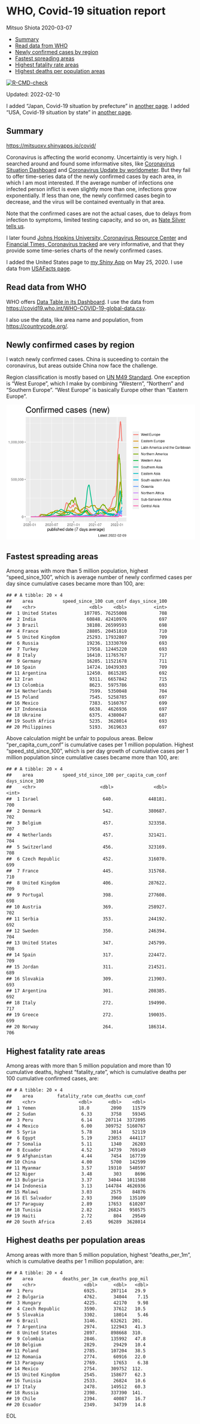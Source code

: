WHO, Covid-19 situation report
================
Mitsuo Shiota
2020-03-07

-   [Summary](#summary)
-   [Read data from WHO](#read-data-from-who)
-   [Newly confirmed cases by region](#newly-confirmed-cases-by-region)
-   [Fastest spreading areas](#fastest-spreading-areas)
-   [Highest fatality rate areas](#highest-fatality-rate-areas)
-   [Highest deaths per population
    areas](#highest-deaths-per-population-areas)

<!-- badges: start -->

[![R-CMD-check](https://github.com/mitsuoxv/covid/workflows/R-CMD-check/badge.svg)](https://github.com/mitsuoxv/covid/actions)
<!-- badges: end -->

Updated: 2022-02-10

I added “Japan, Covid-19 situation by prefecture” in [another
page](Japan.md). I added “USA, Covid-19 situation by state” in [another
page](USA.md).

## Summary

<https://mitsuoxv.shinyapps.io/covid/>

Coronavirus is affecting the world economy. Uncertaintiy is very high. I
searched around and found some informative sites, like [Coronavirus
Situation
Dashboard](https://who.maps.arcgis.com/apps/opsdashboard/index.html#/c88e37cfc43b4ed3baf977d77e4a0667)
and [Coronavirus Update by
worldometer](https://www.worldometers.info/coronavirus/). But they fail
to offer time-series data of the newly confirmed cases by each area, in
which I am most interested. If the average number of infections one
infected person inflict is even slightly more than one, infections grow
exponentially. If less than one, the newly confirmed cases begin to
decrease, and the virus will be contained eventually in that area.

Note that the confirmed cases are not the actual cases, due to delays
from infection to symptoms, limited testing capacity, and so on, as
[Nate Silver tells
us](https://fivethirtyeight.com/features/coronavirus-case-counts-are-meaningless/).

I later found [Johns Hopkins University, Coronavirus Resource
Center](https://coronavirus.jhu.edu/) and [Financial Times, Coronavirus
tracked](https://www.ft.com/content/a26fbf7e-48f8-11ea-aeb3-955839e06441)
are very informative, and that they provide some time-series charts of
the newly confirmed cases.

I added the United States page to [my Shiny
App](https://mitsuoxv.shinyapps.io/covid/) on May 25, 2020. I use data
from [USAFacts
page](https://usafacts.org/visualizations/coronavirus-covid-19-spread-map/).

## Read data from WHO

WHO offers [Data Table in its Dashboard](https://covid19.who.int/table).
I use the data from
<https://covid19.who.int/WHO-COVID-19-global-data.csv>.

I also use the data, like area name and population, from
<https://countrycode.org/>.

## Newly confirmed cases by region

I watch newly confirmed cases. China is suceeding to contain the
coronavirus, but areas outside China now face the challenge.

Region classification is mostly based on [UN M49
Standard](https://unstats.un.org/unsd/methodology/m49/). One exception
is “West Europe”, which I make by combining “Western”, “Northern” and
“Southern Europe”. “West Europe” is basically Europe other than “Eastern
Europe”.

![](README_files/figure-gfm/chart-1.png)<!-- -->

## Fastest spreading areas

Among areas with more than 5 million population, highest
“speed_since_100”, which is average number of newly confirmed cases per
day since cumulative cases became more than 100, are:

    ## # A tibble: 20 × 4
    ##    area           speed_since_100 cum_conf days_since_100
    ##    <chr>                    <dbl>    <dbl>          <int>
    ##  1 United States          107705. 76255008            708
    ##  2 India                   60848. 42410976            697
    ##  3 Brazil                  38108. 26599593            698
    ##  4 France                  28805. 20451810            710
    ##  5 United Kingdom          25293. 17932807            709
    ##  6 Russia                  19236. 13330769            693
    ##  7 Turkey                  17958. 12445220            693
    ##  8 Italy                   16410. 11765767            717
    ##  9 Germany                 16205. 11521678            711
    ## 10 Spain                   14724. 10439303            709
    ## 11 Argentina               12450.  8615285            692
    ## 12 Iran                     9311.  6657842            715
    ## 13 Colombia                 8623.  5975786            693
    ## 14 Netherlands              7599.  5350048            704
    ## 15 Poland                   7545.  5258785            697
    ## 16 Mexico                   7383.  5160767            699
    ## 17 Indonesia                6638.  4626936            697
    ## 18 Ukraine                  6375.  4380047            687
    ## 19 South Africa             5235.  3628014            693
    ## 20 Philippines              5193.  3619633            697

Above calculation might be unfair to populous areas. Below
“per_capita_cum_conf” is cumulative cases per 1 million population.
Highest “speed_std_since_100”, which is per day growth of cumulative
cases per 1 million population since cumulative cases became more than
100, are:

    ## # A tibble: 20 × 4
    ##    area           speed_std_since_100 per_capita_cum_conf days_since_100
    ##    <chr>                        <dbl>               <dbl>          <int>
    ##  1 Israel                        640.             448181.            700
    ##  2 Denmark                       542.             380687.            702
    ##  3 Belgium                       457.             323358.            707
    ##  4 Netherlands                   457.             321421.            704
    ##  5 Switzerland                   456.             323169.            708
    ##  6 Czech Republic                452.             316070.            699
    ##  7 France                        445.             315768.            710
    ##  8 United Kingdom                406.             287622.            709
    ##  9 Portugal                      398.             277608.            698
    ## 10 Austria                       369.             258927.            702
    ## 11 Serbia                        353.             244192.            692
    ## 12 Sweden                        350.             246394.            704
    ## 13 United States                 347.             245799.            708
    ## 14 Spain                         317.             224472.            709
    ## 15 Jordan                        311.             214521.            689
    ## 16 Slovakia                      309.             213903.            693
    ## 17 Argentina                     301.             208385.            692
    ## 18 Italy                         272.             194990.            717
    ## 19 Greece                        272.             190035.            699
    ## 20 Norway                        264.             186314.            706

## Highest fatality rate areas

Among areas with more than 5 million population and more than 10
cumulative deaths, highest “fatality_rate”, which is cumulative deaths
per 100 cumulative confirmed cases, are:

    ## # A tibble: 20 × 4
    ##    area         fatality_rate cum_deaths cum_conf
    ##    <chr>                <dbl>      <dbl>    <dbl>
    ##  1 Yemen                18.0        2090    11579
    ##  2 Sudan                 6.33       3758    59345
    ##  3 Peru                  6.14     207114  3372895
    ##  4 Mexico                6.00     309752  5160767
    ##  5 Syria                 5.78       3014    52119
    ##  6 Egypt                 5.19      23053   444117
    ##  7 Somalia               5.11       1340    26203
    ##  8 Ecuador               4.52      34739   769149
    ##  9 Afghanistan           4.44       7454   167739
    ## 10 China                 4.00       5700   142599
    ## 11 Myanmar               3.57      19310   540597
    ## 12 Niger                 3.48        303     8696
    ## 13 Bulgaria              3.37      34044  1011588
    ## 14 Indonesia             3.13     144784  4626936
    ## 15 Malawi                3.03       2575    84876
    ## 16 El Salvador           2.93       3960   135109
    ## 17 Paraguay              2.89      17653   610207
    ## 18 Tunisia               2.82      26824   950575
    ## 19 Haiti                 2.72        804    29549
    ## 20 South Africa          2.65      96289  3628014

## Highest deaths per population areas

Among areas with more than 5 million population, highest
“deaths_per_1m”, which is cumulative deaths per 1 million population,
are:

    ## # A tibble: 20 × 4
    ##    area           deaths_per_1m cum_deaths pop_mil
    ##    <chr>                  <dbl>      <dbl>   <dbl>
    ##  1 Peru                   6925.     207114   29.9 
    ##  2 Bulgaria               4762.      34044    7.15
    ##  3 Hungary                4225.      42170    9.98
    ##  4 Czech Republic         3590.      37612   10.5 
    ##  5 Slovakia               3302.      18014    5.46
    ##  6 Brazil                 3146.     632621  201.  
    ##  7 Argentina              2974.     122943   41.3 
    ##  8 United States          2897.     898668  310.  
    ##  9 Colombia               2846.     135992   47.8 
    ## 10 Belgium                2829.      29429   10.4 
    ## 11 Poland                 2785.     107204   38.5 
    ## 12 Romania                2774.      60916   22.0 
    ## 13 Paraguay               2769.      17653    6.38
    ## 14 Mexico                 2754.     309752  112.  
    ## 15 United Kingdom         2545.     158677   62.3 
    ## 16 Tunisia                2533.      26824   10.6 
    ## 17 Italy                  2478.     149512   60.3 
    ## 18 Russia                 2398.     337390  141.  
    ## 19 Chile                  2394.      40087   16.7 
    ## 20 Ecuador                2349.      34739   14.8

EOL
